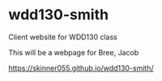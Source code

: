 # wdd130-smith
Client website for WDD130 class

This will be a webpage for Bree, Jacob

https://skinner055.github.io/wdd130-smith/